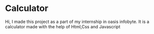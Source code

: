 # Calculator
Hi, I made this project as a part of my internship in oasis infobyte.
It is a calculator made with the help of Html,Css and Javascript
